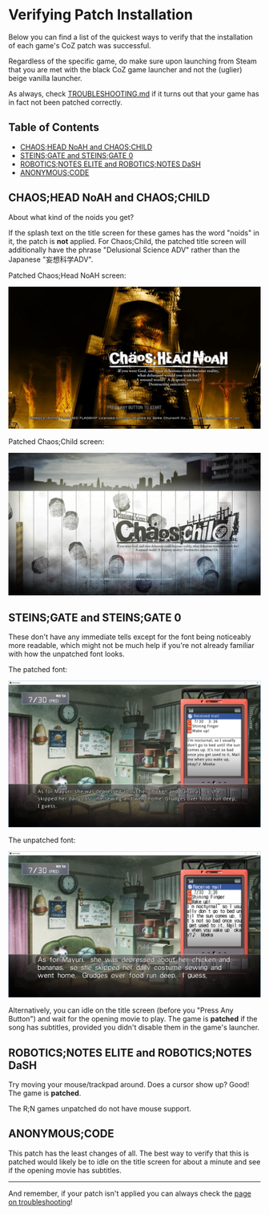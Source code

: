 # Verifying Patch Installation

Below you can find a list of the quickest ways to verify that the installation of each game's CoZ patch was successful.

Regardless of the specific game, do make sure upon launching from Steam that you are met with the black CoZ game launcher and not the (uglier) beige vanilla launcher.

As always, check [TROUBLESHOOTING.md](/docs/TROUBLESHOOTING.md) if it turns out that your game has in fact not been patched correctly.

## Table of Contents

- [CHAOS;HEAD NoAH and CHAOS;CHILD](#chaoshead-noah-and-chaoschild)
- [STEINS;GATE and STEINS;GATE 0](#steinsgate-and-steinsgate-0)
- [ROBOTICS;NOTES ELITE and ROBOTICS;NOTES DaSH](#roboticsnotes-elite-and-roboticsnotes-dash)
- [ANONYMOUS;CODE](#anonymouscode)

## CHAOS;HEAD NoAH and CHAOS;CHILD

About what kind of the noids you get?

If the splash text on the title screen for these games has the word "noids" in it, the patch is **not** applied. For Chaos;Child, the patched title screen will additionally have the phrase "Delusional Science ADV" rather than the Japanese "妄想科学ADV".

Patched Chaos;Head NoAH screen:

![The patched C;HN title screen](/assets/verify/nonoids.jpg "No noids?")

Patched Chaos;Child screen:

![The patched C;C title screen](/assets/verify/choccybestboy.jpg "No noids.")

## STEINS;GATE and STEINS;GATE 0

These don't have any immediate tells except for the font being noticeably more readable, which might not be much help if you're not already familiar with how the unpatched font looks.

The patched font:

![S;G with the better font](/assets/verify/much-better.png "Lookin good.")

The unpatched font:

![S;G with the vanilla font](/assets/verify/ow-my-eyes.png "Ow, my eyes.")

Alternatively, you can idle on the title screen (before you "Press Any Button") and wait for the opening movie to play. The game is **patched** if the song has subtitles, provided you didn't disable them in the game's launcher.

## ROBOTICS;NOTES ELITE and ROBOTICS;NOTES DaSH

Try moving your mouse/trackpad around. Does a cursor show up? Good! The game is **patched**.

The R;N games unpatched do not have mouse support.

## ANONYMOUS;CODE

This patch has the least changes of all. The best way to verify that this is patched would likely be to idle on the title screen for about a minute and see if the opening movie has subtitles.

--------

And remember, if your patch isn't applied you can always check the [page on troubleshooting](/docs/TROUBLESHOOTING.md)!
